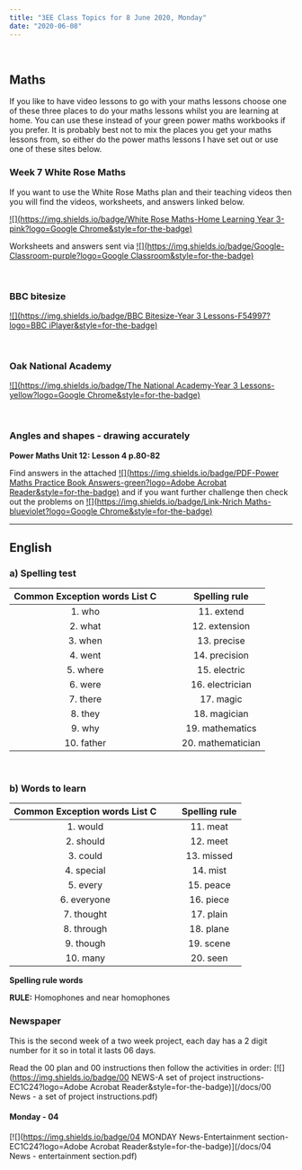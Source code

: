 ```yaml
---
title: "3EE Class Topics for 8 June 2020, Monday"
date: "2020-06-08"
---
```


&nbsp;

## Maths

If you like to have video lessons to go with your maths lessons choose one of these three places to do your maths lessons whilst you are learning at home. You can use these instead of your green power maths workbooks if you prefer. It is probably best not to mix the places you get your maths lessons from, so either do the power maths lessons I have set out or use one of these sites below.

### Week 7 White Rose Maths 

If you want to use the White Rose Maths plan and their teaching videos then you will find the videos, worksheets, and answers linked below.

[![](https://img.shields.io/badge/White Rose Maths-Home Learning Year 3-pink?logo=Google Chrome&style=for-the-badge)](https://whiterosemaths.com/homelearning/year-3/)

Worksheets and answers sent via [![](https://img.shields.io/badge/Google-Classroom-purple?logo=Google Classroom&style=for-the-badge)](https://classroom.google.com)

<br>

### BBC bitesize

[![](https://img.shields.io/badge/BBC Bitesize-Year 3 Lessons-F54997?logo=BBC iPlayer&style=for-the-badge)](https://www.bbc.co.uk/bitesize/tags/zmyxxyc/year-3-lessons/)

<br>

### Oak National Academy 
[![](https://img.shields.io/badge/The National Academy-Year 3 Lessons-yellow?logo=Google Chrome&style=for-the-badge)](https://www.thenational.academy/online-classroom/year-3/#schedule)

<br>

### Angles and shapes - drawing accurately

**Power Maths Unit 12: Lesson 4 p.80-82**

Find answers in the attached [![](https://img.shields.io/badge/PDF-Power Maths Practice Book Answers-green?logo=Adobe Acrobat Reader&style=for-the-badge)](/docs/powermaths/y3/pm_y3_u12_practicebookanswers.pdf) and if you want further challenge then check out the problems on [![](https://img.shields.io/badge/Link-Nrich Maths-blueviolet?logo=Google Chrome&style=for-the-badge)](https://nrich.maths.org)

<hr>

## English

### a) Spelling test

**Common Exception words List C** | &nbsp; &nbsp; | **Spelling rule**
:---:|:---:|:---:
1. who | &nbsp; &nbsp; | 11. extend      
2. what | &nbsp; &nbsp; | 12. extension
3. when | &nbsp; &nbsp; | 13. precise
4. went | &nbsp; &nbsp; | 14. precision
5. where | &nbsp; &nbsp; | 15. electric
6. were | &nbsp; &nbsp; | 16. electrician
7. there | &nbsp; &nbsp; | 17. magic
8. they | &nbsp; &nbsp; | 18. magician
9. why | &nbsp; &nbsp; | 19. mathematics
10. father | &nbsp; &nbsp; | 20. mathematician

<br>

### b) Words to learn

**Common Exception words List C** | &nbsp; &nbsp; | **Spelling rule**
:---:|:---:|:---:
1. would | &nbsp; &nbsp; | 11. meat      
2. should | &nbsp; &nbsp; | 12. meet
3. could | &nbsp; &nbsp; | 13. missed
4. special | &nbsp; &nbsp; | 14. mist
5. every | &nbsp; &nbsp; | 15. peace
6. everyone | &nbsp; &nbsp; | 16. piece
7. thought | &nbsp; &nbsp; | 17. plain
8. through | &nbsp; &nbsp; | 18. plane
9. though | &nbsp; &nbsp; | 19. scene
10. many | &nbsp; &nbsp; | 20. seen

**Spelling rule words**

**RULE:** Homophones and near homophones

### Newspaper

This is the second week of a two week project, each day has a 2 digit number for it so in total it lasts 06 days.

Read the 00 plan and 00 instructions then follow the activities in order:
[![](https://img.shields.io/badge/00 NEWS-A set of project instructions-EC1C24?logo=Adobe Acrobat Reader&style=for-the-badge)](/docs/00 News - a set of project instructions.pdf)

#### Monday - 04

[![](https://img.shields.io/badge/04 MONDAY News-Entertainment section-EC1C24?logo=Adobe Acrobat Reader&style=for-the-badge)](/docs/04 News - entertainment section.pdf)

<br/>
<br/>

